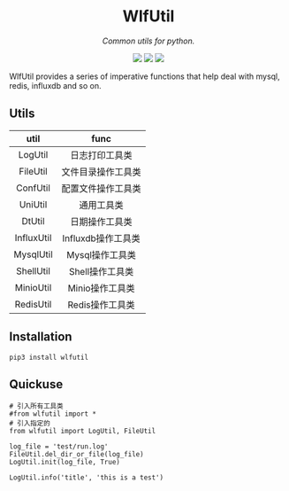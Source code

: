 <div align="center">

# WlfUtil

*Common utils for python.*

[![](https://img.shields.io/badge/pypi-v0.1.0-9cf.svg)](https://pypi.org/project/wlfutil/) [![](https://img.shields.io/badge/blog-@waisaa-blue.svg)](https://blog.csdn.net/qq_42761569?type=blog) [![](https://img.shields.io/badge/license-MIT-brightgreen.svg)](https://github.com/waisaa/wlf-util/blob/main/LICENSE)

</div>

WlfUtil provides a series of imperative functions that help deal with mysql, redis, influxdb and so on.

## Utils
| util | func |
|:---------:|:---------:|
| LogUtil | 日志打印工具类 |
| FileUtil | 文件目录操作工具类|
| ConfUtil | 配置文件操作工具类|
| UniUtil | 通用工具类|
| DtUtil | 日期操作工具类|
| InfluxUtil | Influxdb操作工具类|
| MysqlUtil | Mysql操作工具类|
| ShellUtil | Shell操作工具类|
| MinioUtil | Minio操作工具类|
| RedisUtil | Redis操作工具类|

## Installation
```python3
pip3 install wlfutil
```

## Quickuse
```python3
# 引入所有工具类
#from wlfutil import *
# 引入指定的
from wlfutil import LogUtil, FileUtil

log_file = 'test/run.log'
FileUtil.del_dir_or_file(log_file)
LogUtil.init(log_file, True)

LogUtil.info('title', 'this is a test')
```
